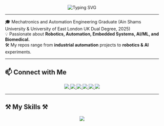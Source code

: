 <p align="center">
  <img src="https://readme-typing-svg.herokuapp.com?font=Fira+Code&weight=600&size=25&pause=1000&color=FF69B4&center=true&vCenter=true&random=false&width=600&lines=Hi%2C+I’m+Engineer+Shahd+AbouHashem+👋" alt="Typing SVG" />
</p>

---
🎓 Mechatronics and Automation Engineering Graduate (Ain Shams University & University of East London UK Dual Degree, 2025)  
💡 Passionate about **Robotics, Automation, Embedded Systems, AI/ML, and Biomedical.**  
🛠️ My repos range from **industrial automation** projects to **robotics & AI** experiments. 

---

## 📫 Connect with Me  

<p align="center">
  <a href="mailto:shahdabouhashem02@gmail.com">
      <img src="https://img.shields.io/badge/Gmail-333333?style=for-the-badge&logo=gmail&logoColor=red" />
  </a>
  <a href="https://www.linkedin.com/in/shahd-m-abouhashem/" target="_blank">
      <img src="https://img.shields.io/badge/LinkedIn-0077B5?style=for-the-badge&logo=linkedin&logoColor=white" />
  </a>
  <a href="https://www.coursera.org/user/17809cedfa1668b1857e295aac449c2c" target="_blank">
      <img src="https://img.shields.io/badge/Coursera-0056D2?style=for-the-badge&logo=Coursera&logoColor=white" />
  </a>
  <a href="https://www.udemy.com/user/shahd-abouhashem-2/" target="_blank">
      <img src="https://img.shields.io/badge/Udemy-A435F0?style=for-the-badge&logo=Udemy&logoColor=white" />
  </a>
  <a href="https://wuzzuf.net/me/shahd-abouhashem-59463e1ec0?utm_medium=other&utm_source=referral" target="_blank">
      <img src="https://img.shields.io/badge/Wuzzuf-2C8EBB?style=for-the-badge&logoColor=white" />
  </a>
  <a href="https://github.com/Shahd-AbouHashem" target="_blank">
      <img src="https://img.shields.io/badge/GitHub-333333?style=for-the-badge&logo=github&logoColor=white" />
  </a>
</p>


---

## ⚒️ My Skills ⚒️ 

<p align="center">
  <a href="https://skillicons.dev">
    <img src="https://skillicons.dev/icons?i=c,eclipse,py,raspberrypi,ros,unity,vscode,arduino,autocad,ai,pytorch,github,matlab,anaconda,cpp,ubuntu,opencv,tensorflow,visualstudio" />
  </a>
</p>

